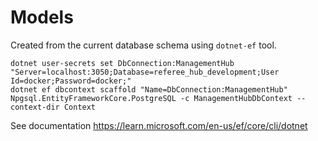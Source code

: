 # Models

Created from the current database schema using `dotnet-ef` tool.

```
dotnet user-secrets set DbConnection:ManagementHub "Server=localhost:3050;Database=referee_hub_development;User Id=docker;Password=docker;"
dotnet ef dbcontext scaffold "Name=DbConnection:ManagementHub" Npgsql.EntityFrameworkCore.PostgreSQL -c ManagementHubDbContext --context-dir Context
```

See documentation https://learn.microsoft.com/en-us/ef/core/cli/dotnet
